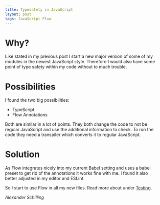 ```yaml
---
title: Typesafety in JavaScript
layout: post
tags: JavaScript Flow
---
```


# Why?

Like stated in my previous post I start a new major version of some of my modules
in the newest JavaScript style. Therefore I would also have some point of type
safety within my code without to much trouble.

# Possibilities

I found the two big possibilities:
- TypeScript
- Flow Annotations

Both are similar in a lot of points. They both change the code to not be regular
JavaScript and use the additional information to check. To run the code they need
a transpiler which converts it to regular JavaScript.

# Solution

As Flow integrates nicely into my current Babel setting and uses a babel preset to
get rid of the annotations it works fine with me. I found it also better adjusted in
my editor and ESLint.

So I start to use Flow in all my new files. Read more about under
[Testing](https://alinex.gitbooks.io/nodejs/develop/test.html).


_Alexander Schilling_
